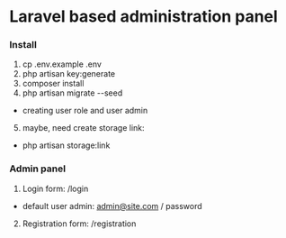 # Laravel based administration panel

### Install

1. cp .env.example .env
2. php artisan key:generate
3. composer install
4. php artisan migrate --seed
- creating user role and user admin
5. maybe, need create storage link:
- php artisan storage:link

### Admin panel

1. Login form: /login
- default user admin: admin@site.com / password
2. Registration form: /registration
